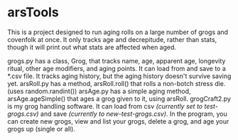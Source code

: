 # arsTools
This is a project designed to run aging rolls on a large number of grogs and covenfolk at once.  It only tracks age and decrepitude, rather than stats, though it will print out what stats are affected when aged.

grogs.py has a class, Grog, that tracks name, age, apparent age, longevity ritual, other age modifiers, and aging points.  It can load from and save to a \*.csv file. It tracks aging history, but the aging history doesn't survive saving yet.
arsRoll.py has a method, arsRoll.roll() that rolls a non-botch stress die. (uses random.randint())
arsAge.py has a simple aging method, arsAge.ageSimple() that ages a grog given to it, using arsRoll.
grogCraft2.py is my grog handling software.  It can load from csv *(currently set to test-grogs.csv)* and save *(currently to new-test-grogs.csv)*. In the program, you can create new grogs, view and list your grogs, delete a grog, and age your grogs up (single or all).

